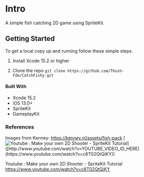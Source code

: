 # Intro
A simple fish catching 2D game using SpriteKit.

## Getting Started
To get a local copy up and running follow these simple steps.
1. Install Xcode 15.2 or higher

2. Clone the repo
`git clone https://github.com/Thush-Fdo/CatchFishy.git`


#### Built With
- Xcode 15.2
- iOS 13.0+
- SpriteKit
- GameplayKit

### References
Images from Kenney: https://kenney.nl/assets/fish-pack 
[![Youtube : Make your own 2D Shooter - SpriteKit Tutorial]([http://img.youtube.com/vi/YOUTUBE_VIDEO_ID_HERE/0.jpg](https://www.google.com/url?sa=i&url=https%3A%2F%2Fwww.vecteezy.com%2Fpng%2F23986704-youtube-logo-png-youtube-logo-transparent-png-youtube-icon-transparent-free-png&psig=AOvVaw3WOqGcYyy-SejpskM99iAM&ust=1719402867775000&source=images&cd=vfe&opi=89978449&ved=0CBEQjRxqFwoTCIj86v_Y9oYDFQAAAAAdAAAAABAE))]([http://www.youtube.com/watch?v=YOUTUBE_VIDEO_ID_HERE](https://www.youtube.com/watch?v=c6T02QtQiKY))

Youtube : Make your own 2D Shooter - SpriteKit Tutorial https://www.youtube.com/watch?v=c6T02QtQiKY
